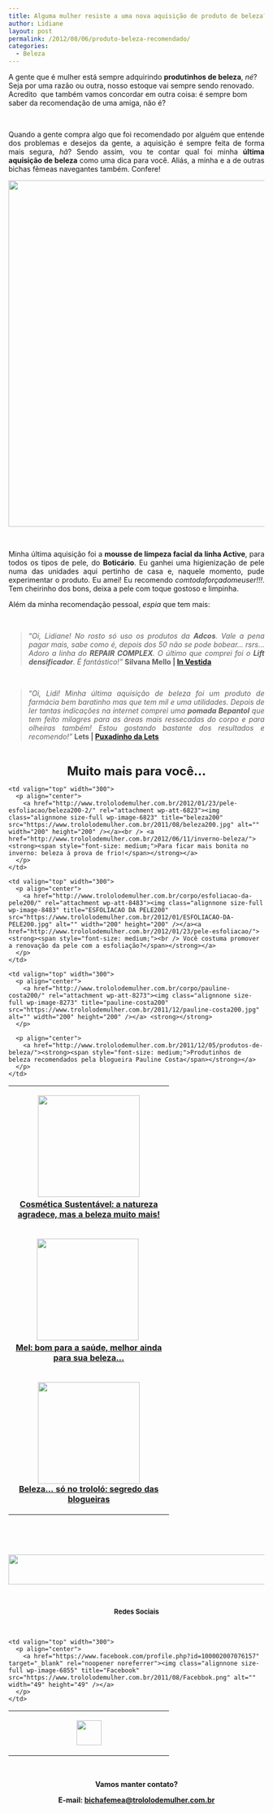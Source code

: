 ```yaml
---
title: Alguma mulher resiste a uma nova aquisição de produto de beleza?
author: Lidiane
layout: post
permalink: /2012/08/06/produto-beleza-recomendado/
categories:
  - Beleza
---
```

A gente que é mulher está sempre adquirindo **produtinhos de beleza**, _né_? Seja por uma razão ou outra, nosso estoque vai sempre sendo renovado. Acredito  que também vamos concordar em outra coisa: é sempre bom saber da recomendação de uma amiga, não é?

&nbsp;

<p align="justify">
  Quando a gente compra algo que foi recomendado por alguém que entende dos problemas e desejos da gente, a aquisição é sempre feita de forma mais segura, <em>hã</em>? Sendo assim, vou te contar qual foi minha <strong>última aquisição de beleza</strong> como uma dica para você. Aliás, a minha e a de outras bichas fêmeas navegantes também. Confere!
</p>

<!--more-->

<p align="center">
  <a href="http://www.trololodemulher.com.br/?attachment_id=8976" rel="attachment wp-att-8976"><img class="alignnone size-full wp-image-8976" title="BELEZA-PRODUTOS-RECOMENDADOS" src="https://www.trololodemulher.com.br/2012/08/BELEZA-PRODUTOS-RECOMENDADOS.png" alt="" width="600" height="681" /></a>
</p>

&nbsp;

<p align="justify">
  Minha última aquisição foi a <strong>mousse de limpeza facial da linha Active</strong>, para todos os tipos de pele, do <strong>Boticário</strong>. Eu ganhei uma higienização de pele numa das unidades aqui pertinho de casa e, naquele momento, pude experimentar o produto. Eu amei! Eu recomendo <em>comtodaforçadomeuser!!!</em>. Tem cheirinho dos bons, deixa a pele com toque gostoso e limpinha.
</p>

<p align="justify">
  Além da minha recomendação pessoal, <em>espia</em> que tem mais:
</p>

&nbsp;

> <p align="justify">
>   “<em>Oi, Lidiane! No rosto só uso os produtos da <strong>Adcos</strong>. Vale a pena pagar mais, sabe como é, depois dos 50 não se pode bobear… rsrs… Adoro a linha do <strong>REPAIR COMPLEX</strong>. O último que comprei foi o <strong>Lift densificador</strong>. É fantástico!”</em> <strong>Silvana Mello | </strong><a href="http://in-vestidajoiasebijoux.blogspot.com.br/" target="_blank" rel="noopener noreferrer"><strong>In Vestida</strong></a>
> </p>

&nbsp;

> <p align="justify">
>   “<em>Oi, Lidi! Minha última aquisição de beleza foi um produto de farmácia bem baratinho mas que tem mil e uma utilidades. Depois de ler tantas indicações na internet comprei uma <strong>pomada Bepantol</strong> que tem feito milagres para as áreas mais ressecadas do corpo e para olheiras também! Estou gostando bastante dos resultados e recomendo!”</em> <strong>Lets | </strong><a href="http://puxadinhodalets.blogspot.com.br/" target="_blank" rel="noopener noreferrer"><strong>Puxadinho da Lets</strong></a>
> </p>

&nbsp;

<p align="center">
  <strong><span style="font-size: x-large;">Muito mais para você…</span></strong>
</p>

<table width="600" border="0" cellspacing="0" cellpadding="2">
  <tr>
    <td valign="top" width="300">
      <p align="center">
        <a href="http://www.trololodemulher.com.br/2012/06/22/zum-zum-verde-sustentabilidade/cosmetica-sustentavel200/" rel="attachment wp-att-8754"><img class="alignnone size-full wp-image-8754" title="COSMETICA SUSTENTAVEL200" src="https://www.trololodemulher.com.br/2012/06/COSMETICA-SUSTENTAVEL200.png" alt="" width="200" height="200" /></a><a href="http://www.trololodemulher.com.br/2012/06/21/cosmetica-sustentavel/"><strong><span style="font-size: medium;"><br /> Cosmética Sustentável: a natureza agradece, mas a beleza muito mais!</span></strong></a>
      </p>
    </td>
    
    <td valign="top" width="300">
      <p align="center">
        <a href="http://www.trololodemulher.com.br/2012/01/23/pele-esfoliacao/beleza200-2/" rel="attachment wp-att-6823"><img class="alignnone size-full wp-image-6823" title="beleza200" src="https://www.trololodemulher.com.br/2011/08/beleza200.jpg" alt="" width="200" height="200" /></a><br /> <a href="http://www.trololodemulher.com.br/2012/06/11/inverno-beleza/"><strong><span style="font-size: medium;">Para ficar mais bonita no inverno: beleza á prova de frio!</span></strong></a>
      </p>
    </td>
  </tr>
  
  <tr>
    <td valign="top" width="300">
      <p align="center">
        <a href="http://www.trololodemulher.com.br/corpo/mel200/" rel="attachment wp-att-8508"><img class="alignnone size-full wp-image-8508" title="MEL200" src="https://www.trololodemulher.com.br/2012/01/MEL200.jpg" alt="" width="200" height="200" /></a> <a href="http://www.trololodemulher.com.br/2012/02/06/beleza/"><strong><span style="font-size: medium;"><br /> Mel: bom para a saúde, melhor ainda para sua beleza…</span></strong></a>
      </p>
    </td>
    
    <td valign="top" width="300">
      <p align="center">
        <a href="http://www.trololodemulher.com.br/corpo/esfoliacao-da-pele200/" rel="attachment wp-att-8483"><img class="alignnone size-full wp-image-8483" title="ESFOLIACAO DA PELE200" src="https://www.trololodemulher.com.br/2012/01/ESFOLIACAO-DA-PELE200.jpg" alt="" width="200" height="200" /></a><a href="http://www.trololodemulher.com.br/2012/01/23/pele-esfoliacao/"><strong><span style="font-size: medium;"><br /> Você costuma promover a renovação da pele com a esfoliação?</span></strong></a>
      </p>
    </td>
  </tr>
  
  <tr>
    <td valign="top" width="300">
      <p align="center">
        <a href="http://www.trololodemulher.com.br/2012/01/02/maos-e-unhas/keka200/" rel="attachment wp-att-8347"><img class="alignnone size-full wp-image-8347" title="Keka200" src="https://www.trololodemulher.com.br/2011/12/Keka200.png" alt="" width="200" height="200" /></a><br /> <a href="http://www.trololodemulher.com.br/2011/12/19/beleza-dicas-blogueiras/"><strong><span style="font-size: medium;">Beleza… só no trololó: segredo das blogueiras</span></strong></a>
      </p>
    </td>
    
    <td valign="top" width="300">
      <p align="center">
        <a href="http://www.trololodemulher.com.br/corpo/pauline-costa200/" rel="attachment wp-att-8273"><img class="alignnone size-full wp-image-8273" title="pauline-costa200" src="https://www.trololodemulher.com.br/2011/12/pauline-costa200.jpg" alt="" width="200" height="200" /></a> <strong></strong>
      </p>
      
      <p align="center">
        <a href="http://www.trololodemulher.com.br/2011/12/05/produtos-de-beleza/"><strong><span style="font-size: medium;">Produtinhos de beleza recomendados pela blogueira Pauline Costa</span></strong></a>
      </p>
    </td>
  </tr>
</table>

&nbsp;

&nbsp;

<p align="center">
  <a href="http://feedburner.google.com/fb/a/mailverify?uri=blogbichafemea&loc=pt_BR" target="_blank" rel="noopener noreferrer"><img class="alignnone size-full wp-image-8451" title="Assine o Bicha Fêmea grátis!" src="https://www.trololodemulher.com.br/2012/01/rodapé.png" alt="" width="600" height="59" /></a>
</p>

&nbsp;

<p align="center">
  <strong><span style="font-size: small;">Redes Sociais</span></strong>
</p>

&nbsp;

<table width="600" border="0" cellspacing="0" cellpadding="2">
  <tr>
    <td valign="top" width="300">
      <p align="center">
        <a href="https://twitter.com/#%21/bichafemea" target="_blank" rel="noopener noreferrer"><img class="alignnone size-full wp-image-6857" title="Twitter" src="https://www.trololodemulher.com.br/2011/08/Twitter.png" alt="" width="49" height="49" /></a>
      </p>
    </td>
    
    <td valign="top" width="300">
      <p align="center">
        <a href="https://www.facebook.com/profile.php?id=100002007076157" target="_blank" rel="noopener noreferrer"><img class="alignnone size-full wp-image-6855" title="Facebook" src="https://www.trololodemulher.com.br/2011/08/Facebbok.png" alt="" width="49" height="49" /></a>
      </p>
    </td>
  </tr>
</table>

&nbsp;

<p align="center">
  <strong>Vamos manter contato?</strong>
</p>

<p align="center">
  <strong>E-mail: <a href="mailto:bichafemea@trololodemulher.com.br">bichafemea@trololodemulher.com.br</a></strong>
</p>